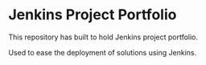 # Jenkins Project Portfolio
This repository has built to hold Jenkins project portfolio.

Used to ease the deployment of solutions using Jenkins.

